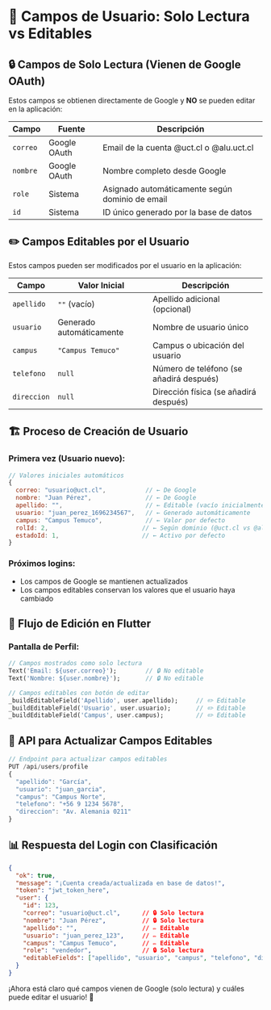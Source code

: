 # 📝 Campos de Usuario: Solo Lectura vs Editables

## 🔒 **Campos de Solo Lectura (Vienen de Google OAuth)**

Estos campos se obtienen directamente de Google y **NO** se pueden editar en la aplicación:

| Campo | Fuente | Descripción |
|-------|--------|-------------|
| `correo` | Google OAuth | Email de la cuenta @uct.cl o @alu.uct.cl |
| `nombre` | Google OAuth | Nombre completo desde Google |
| `role` | Sistema | Asignado automáticamente según dominio de email |
| `id` | Sistema | ID único generado por la base de datos |

## ✏️ **Campos Editables por el Usuario**

Estos campos pueden ser modificados por el usuario en la aplicación:

| Campo | Valor Inicial | Descripción |
|-------|---------------|-------------|
| `apellido` | `""` (vacío) | Apellido adicional (opcional) |
| `usuario` | Generado automáticamente | Nombre de usuario único |
| `campus` | `"Campus Temuco"` | Campus o ubicación del usuario |
| `telefono` | `null` | Número de teléfono (se añadirá después) |
| `direccion` | `null` | Dirección física (se añadirá después) |

## 🏗️ **Proceso de Creación de Usuario**

### **Primera vez (Usuario nuevo):**
```javascript
// Valores iniciales automáticos
{
  correo: "usuario@uct.cl",           // ← De Google
  nombre: "Juan Pérez",               // ← De Google  
  apellido: "",                       // ← Editable (vacío inicialmente)
  usuario: "juan_perez_1696234567",   // ← Generado automáticamente
  campus: "Campus Temuco",            // ← Valor por defecto
  rolId: 2,                          // ← Según dominio (@uct.cl vs @alu.uct.cl)
  estadoId: 1,                       // ← Activo por defecto
}
```

### **Próximos logins:**
- Los campos de Google se mantienen actualizados
- Los campos editables conservan los valores que el usuario haya cambiado

## 🎯 **Flujo de Edición en Flutter**

### **Pantalla de Perfil:**
```dart
// Campos mostrados como solo lectura
Text('Email: ${user.correo}');        // 🔒 No editable
Text('Nombre: ${user.nombre}');       // 🔒 No editable

// Campos editables con botón de editar
_buildEditableField('Apellido', user.apellido);     // ✏️ Editable  
_buildEditableField('Usuario', user.usuario);       // ✏️ Editable
_buildEditableField('Campus', user.campus);         // ✏️ Editable
```

## 🔄 **API para Actualizar Campos Editables**

```javascript
// Endpoint para actualizar campos editables
PUT /api/users/profile
{
  "apellido": "García",
  "usuario": "juan_garcia",
  "campus": "Campus Norte",
  "telefono": "+56 9 1234 5678",
  "direccion": "Av. Alemania 0211"
}
```

## 📊 **Respuesta del Login con Clasificación**

```json
{
  "ok": true,
  "message": "¡Cuenta creada/actualizada en base de datos!",
  "token": "jwt_token_here",
  "user": {
    "id": 123,
    "correo": "usuario@uct.cl",      // 🔒 Solo lectura
    "nombre": "Juan Pérez",          // 🔒 Solo lectura  
    "apellido": "",                  // ✏️ Editable
    "usuario": "juan_perez_123",     // ✏️ Editable
    "campus": "Campus Temuco",       // ✏️ Editable
    "role": "vendedor",              // 🔒 Solo lectura
    "editableFields": ["apellido", "usuario", "campus", "telefono", "direccion"]
  }
}
```

¡Ahora está claro qué campos vienen de Google (solo lectura) y cuáles puede editar el usuario! 🎉
